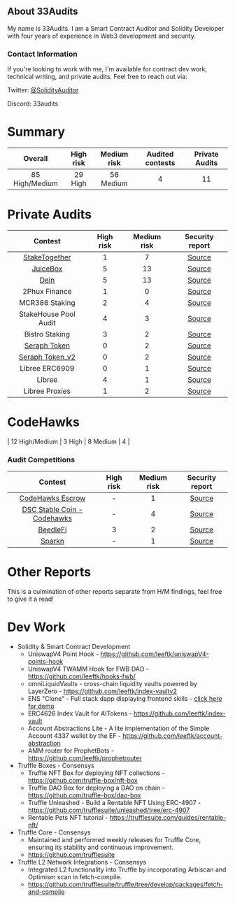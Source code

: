 ## About 33Audits

My name is 33Audits. I am a Smart Contract Auditor and Solidity Developer with four years of experience in Web3 development and security.

### Contact Information
If you're looking to work with me, I'm available for contract dev work, technical writing, and private audits. Feel free to reach out via:

Twitter: [@SolidityAuditor](https://twitter.com/solidityauditor)

Discord: 33audits

# Summary

| Overall | High risk |  Medium risk | Audited contests | Private Audits |
|:--:|:--:|:--:|:--:|:--:|
| 85 High/Medium | 29 High | 56 Medium | 4 | 11 |


# Private Audits
| Contest | High risk | Medium risk | Security report | 
|:--:|:--:|:--:|:--:|
| [StakeTogether](https://staketogether.org/) | 1 | 7  | [Source](https://github.com/sensesecurity/reporter/blob/main/output/StakeTogether_20231130160542.md) | 
| [JuiceBox](https://juicebox.money/) | 5 | 13  | [Source](https://github.com/leeftk/audit-reports/blob/main/private%20audits/juicebox-eth-audit-report-v4.pdf) | 
| [Dein](https://dein.fi/) | 5 | 13  | [Source](https://github.com/leeftk/audit-reports/blob/main/private%20audits/Dein-audit-report-%202.pdf) | 
| 2Phux Finance| 1 | 0  | [Source](https://github.com/leeftk/audit-reports/blob/main/private%20audits/2phux-audit-report.pdf)| 
| MCR386 Staking| 2 | 4  | [Source](https://github.com/leeftk/audit-reports/blob/main/private%20audits/MCR369Staking_merged.pdf)| 
| StakeHouse Pool Audit| 4 | 3  | [Source](https://github.com/leeftk/audit-reports/blob/main/private%20audits/StakeHousePool-audit-report.pdf)|
| Bistro Staking | 3 | 2  | [Source](https://github.com/leeftk/audit-reports/blob/main/private%20audits/audit-report-bistro-unlocked.pdf)| 
| [Seraph Token](https://www.seraph.game/) | 0 | 2  | [Source](https://github.com/leeftk/audit-reports/blob/main/private%20audits/seraph-audit-report.pdf)|
| [Seraph Token_v2](https://www.seraph.game/) | 0 | 2  | [Source](https://github.com/leeftk/audit-reports/blob/main/private%20audits/audit-report-seraph-token.pdf)|
| Libree ERC6909 | 0 | 1  | [Source](https://github.com/leeftk/audit-reports/blob/main/private%20audits/libree-audit-report-plugins.pdf)| 
| Libree | 4 | 1  | [Source](https://github.com/leeftk/audit-reports/blob/main/private%20audits/audit-report-libree.pdf)| 
| Libree Proxies | 1 | 2  | [Source](https://github.com/leeftk/audit-reports/blob/main/private%20audits/audit-report-libree-proxies.pdf)| 


# CodeHawks
| 12 High/Medium | 3 High | 8 Medium | 4 |  
### Audit Competitions
| Contest | High risk | Medium risk | Security report | 
|:--:|:--:|:--:|:--:|
| [CodeHawks Escrow](https://github.com/Cyfrin/2023-07-escrow) | - | 1 | [Source](https://github.com/nevillehuang/Portfolio/blob/main/CodeHawks/CodeHawks%20Escrow/Escrow-Report.md) | 
| [DSC Stable Coin - Codehawks](https://github.com/Cyfrin/2023-08-sparkn) | - | 4 | [Source](https://www.codehawks.com/contests/cljx3b9390009liqwuedkn0m0) | 
| [BeedleFi]([https://github.com/Cyfrin/2023-08-sparkn](https://www.codehawks.com/contests/clkbo1fa20009jr08nyyf9wbx)) | 3 | 2 | [Source](https://github.com/leeftk/audit-reports/blob/main/codehawks/audit-report-beedle.md) | 
| [Sparkn](https://github.com/Cyfrin/2023-08-sparkn) | - | 1 | [Source](https://github.com/nevillehuang/Portfolio/blob/main/CodeHawks/Sparkn/Sparkn-Report.md) | 

# Other Reports
This is a culmination of other reports separate from H/M findings, feel free to give it a read!


<!--
**leeftk/leeftk** is a ✨ _special_ ✨ repository because its `README.md` (this file) appears on your GitHub profile.

Here are some ideas to get you started:

- 🔭 I’m currently working on ...
- 🌱 I’m currently learning ...
- 👯 I’m looking to collaborate on ...
- 🤔 I’m looking for help with ...
- 💬 Ask me about ...
- 📫 How to reach me: ...
- 😄 Pronouns: ...
- ⚡ Fun fact: ...
-->


# Dev Work
- Solidity & Smart Contract Development
  - UniswapV4 Point Hook - https://github.com/leeftk/uniswapV4-points-hook
  - UniswapV4 TWAMM Hook for FWB DAO - https://github.com/leeftk/hooks-fwb/
  - omniLiquidVaults - cross-chain liquidity vaults powered by LayerZero - https://github.com/leeftk/index-vaultv2
  - ENS "Clone" - Full stack dapp displaying frontend skills - [click here for demo](https://lucky-hill-3994.on.fleek.co/)
  - ERC4626 Index Vault for AITokens - https://github.com/leeftk/index-vault
  - Account Abstractions Lite - A lite implementation of the Simple Account 4337 wallet by the EF - https://github.com/leeftk/account-abstraction
  - AMM router for ProphetBots - https://github.com/leeftk/prophetrouter
- Truffle Boxes - Consensys
  - Truffle NFT Box for deploying NFT collections - https://github.com/truffle-box/nft-box
  - Truffle DAO Box for deploying a DAO on chain -  https://github.com/truffle-box/dao-box
  - Truffle Unleashed  - Build a Rentable NFT Using ERC-4907 - https://github.com/trufflesuite/unleashed/tree/erc-4907
  - Rentable Pets NFT tutorial - https://trufflesuite.com/guides/rentable-nft/
- Truffle Core - Consensys
  - Maintained and performed weekly releases for Truffle Core, ensuring its stability and continuous improvement.
  - https://github.com/trufflesuite
- Truffle L2 Network Integrations - Consensys
  - Integrated L2 functionality into Truffle by incorporating Arbiscan and Optimism
 scan in fetch-compile. 
  - https://github.com/trufflesuite/truffle/tree/develop/packages/fetch-and-compile




